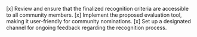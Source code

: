 [x] Review and ensure that the finalized recognition criteria are accessible to all community members.
[x] Implement the proposed evaluation tool, making it user-friendly for community nominations.
[x] Set up a designated channel for ongoing feedback regarding the recognition process.